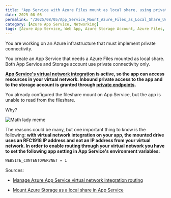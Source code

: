 ```yaml
---
title: "App Service with Azure Files mount as local share, using private connectivity. Did you know?"
date: 2025-08-05
permalink: "/2025/08/05/App_Service_Mount_Azure_Files_as_Local_Share_Using_Private_Connectivity.html/"
category: [Azure App Service, Networking]
tags: [Azure App Service, Web App, Azure Storage Account, Azure Files, Private Link, Private endpoint, Networking]
---
```

You are working on an Azure infrastructure that must implement private connectivity.

You create an App Service that needs a Azure Files mounted as local share.
Both App Service and Storage account use private connectivity only.

**[App Service's virtual network integration](https://learn.microsoft.com/en-us/azure/app-service/overview-vnet-integration) is active, so the app can access resources in your virtual network.
Inbound private access to the app and to the storage account is granted through [private endpoints](https://learn.microsoft.com/en-us/azure/private-link/private-endpoint-overview).**

You already configured the fileshare mount on App Service, but the app is unable to read from the fileshare.

Why?

![Math lady meme](https://media1.giphy.com/media/v1.Y2lkPTc5MGI3NjExdGlmb2gxMHRqZ2R4eGRiN2QxYTZucmRhNjZlaTlhZDZyMWV3cW05OSZlcD12MV9pbnRlcm5hbF9naWZfYnlfaWQmY3Q9Zw/WRQBXSCnEFJIuxktnw/giphy.gif)

The reasons could be many, but one important thing to know is the following: 
**with virtual network integration on your app, the mounted drive uses an RFC1918 IP address and not an IP address from your virtual network.
In order to enable routing through your virtual network you have to set the following app setting in App Service's environment variables:**

```bash
WEBSITE_CONTENTOVERVNET = 1
```

Sources:

- [Manage Azure App Service virtual network integration routing](https://learn.microsoft.com/en-us/azure/app-service/configure-vnet-integration-routing#content-share)

- [Mount Azure Storage as a local share in App Service](https://learn.microsoft.com/en-us/azure/app-service/configure-connect-to-azure-storage?tabs=basic%2Cportal&pivots=container-linux)

